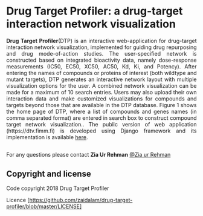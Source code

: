 # Drug Target Profiler: a drug-target interaction network visualization


<p style="text-align:justify;"> <b>Drug Target Profiler</b>(DTP) is an interactive web-application for drug-target interaction network visualization, implemented for guiding drug repurposing and drug mode-of-action studies. The user-specified network is constructed based on integrated bioactivity data, namely dose-response measurements (IC50, EC50, XC50, AC50, Kd, Ki, and Potency).  After entering the names of compounds or proteins of interest (both wildtype and mutant targets), DTP generates an interactive network layout with multiple visualization options for the user. A combined network visualization can be made for a maximum of 10 search entries. Users may also upload their own interaction data and make customized visualizations for compounds and targets beyond those that are available in the DTP database. Figure 1 shows the home page of DTP, where a list of compounds and genes names (in comma separated format) are entered in search box to construct compound target network visualization.. The public version of web application (https://dtv.fimm.fi) is developed using Django framework and its implementation is available <a href="https://github.com/zaidalam/drug-target-profiler/archive/master.zip">here</a>.</p>

##

For any questions please contact **Zia Ur Rehman** [@Zia ur Rehman](zia.rehman@helsinki.fi)

## Copyright and license

Code copyright 2018 Drug Target Profiler

Licence [https://github.com/zaidalam/drug-target-profiler/blob/master/LICENSE]
